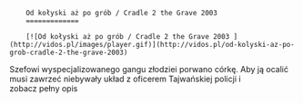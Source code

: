 
        Od kołyski aż po grób / Cradle 2 the Grave 2003 
        =============
        
        [![Od kołyski aż po grób / Cradle 2 the Grave 2003 ](http://vidos.pl/images/player.gif)](http://vidos.pl/od-kolyski-az-po-grob-cradle-2-the-grave-2003)
        
        
 Szefowi wyspecjalizowanego gangu złodziei porwano córkę. Aby ją ocalić musi zawrzeć niebywały układ z oficerem Tajwańskiej policji i zobacz pełny opis
    